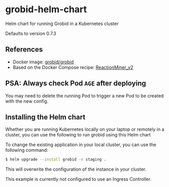 # grobid-helm-chart
Helm chart for running Grobid in a Kubernetes cluster

Defaults to version 0.7.3

## References
* Docker image: [grobid/grobid](https://hub.docker.com/r/grobid/grobid)
* Based on the Docker Compose recipe: [ReactionMiner_v2](https://github.com/maszhongming/ReactionMiner/tree/ReactionMiner_v2)


## PSA: Always check Pod `AGE` after deploying
You may need to delete the running Pod to trigger a new Pod to be created with the new config.


## Installing the Helm chart
Whether you are running Kubernetes locally on your laptop or remotely in a cluster, you can use the following to run grobid using this Helm chart

To change the existing application in your local cluster, you can use the following command:
```bash
$ helm upgrade --install grobid -n staging .
```

This will overwrite the configuration of the instance in your cluster.

This example is currently not configured to use an Ingress Controller.

